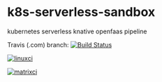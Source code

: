 # k8s-serverless-sandbox
kubernetes serverless knative openfaas pipeline

Travis (.com) branch:
[![Build Status](https://travis-ci.com/githubfoam/k8s-serverless-sandbox.svg?branch=master)](https://travis-ci.com/githubfoam/k8s-serverless-sandbox)  


[![linuxci](https://github.com/githubfoam/k8s-serverless-sandbox/workflows/linuxci/badge.svg)](https://github.com/githubfoam/k8s-serverless-sandbox/actions?query=workflow%3A%linuxci%22+branch%3Adev)

[![matrixci](https://github.com/githubfoam/k8s-serverless-sandbox/workflows/matrixci/badge.svg)](https://github.com/githubfoam/k8s-serverless-sandbox/actions?query=workflow%3A%matrixci%22+branch%3Adev)

~~~~

~~~~

